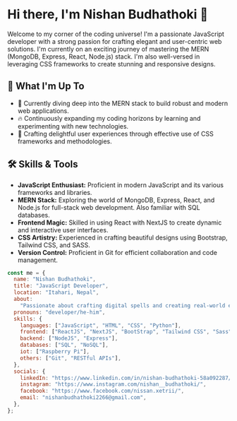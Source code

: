 # Hi there, I'm Nishan Budhathoki 👋

Welcome to my corner of the coding universe! I'm a passionate JavaScript developer with a strong passion for crafting elegant and user-centric web solutions. I'm currently on an exciting journey of mastering the MERN (MongoDB, Express, React, Node.js) stack. I'm also well-versed in leveraging CSS frameworks to create stunning and responsive designs.

## 🚀 What I'm Up To

- 🌱 Currently diving deep into the MERN stack to build robust and modern web applications.
- 🔥 Continuously expanding my coding horizons by learning and experimenting with new technologies.
- 🎨 Crafting delightful user experiences through effective use of CSS frameworks and methodologies.

## 🛠️ Skills & Tools

- **JavaScript Enthusiast:** Proficient in modern JavaScript and its various frameworks and libraries.
- **MERN Stack:** Exploring the world of MongoDB, Express, React, and Node.js for full-stack web development. Also familiar with SQL databases.
- **Frontend Magic:** Skilled in using React with NextJS to create dynamic and interactive user interfaces.
- **CSS Artistry:** Experienced in crafting beautiful designs using Bootstrap, Tailwind CSS, and SASS.
- **Version Control:** Proficient in Git for efficient collaboration and code management.

```javascript
const me = {
  name: "Nishan Budhathoki",
  title: "JavaScript Developer",
  location: "Itahari, Nepal",
  about:
    "Passionate about crafting digital spells and creating real-world enchantments.",
  pronouns: "developer/he-him",
  skills: {
    languages: ["JavaScript", "HTML", "CSS", "Python"],
    frontend: ["ReactJS", "NextJS", "BootStrap", "Tailwind CSS", "Sass"],
    backend: ["NodeJS", "Express"],
    databases: ["SQL", "NoSQL"],
    iot: ["Raspberry Pi"],
    others: ["Git", "RESTful APIs"],
  },
  socials: {
    linkedIn: "https://www.linkedin.com/in/nishan-budhathoki-58a092287/",
    instagram: "https://www.instagram.com/nishan__budhathoki/",
    facebook: "https://www.facebook.com/nissan.xetrii/",
    email: "nishanbudhathoki2266@gmail.com",
  },
};
```
